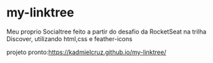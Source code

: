 # my-linktree
 Meu proprio Socialtree feito a partir do desafio da RocketSeat na trilha Discover, utilizando html,css e feather-icons
 
 projeto pronto:https://kadmielcruz.github.io/my-linktree/
